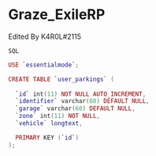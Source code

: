 # Graze_ExileRP

Edited By K4R0L#2115



```SQL```
```lua
USE `essentialmode`;

CREATE TABLE `user_parkings` (
  
  `id` int(11) NOT NULL AUTO_INCREMENT,
  `identifier` varchar(60) DEFAULT NULL,
  `garage` varchar(60) DEFAULT NULL,
  `zone` int(11) NOT NULL,
  `vehicle` longtext,

  PRIMARY KEY (`id`)
);
